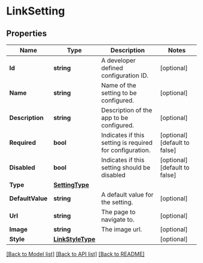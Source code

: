 # LinkSetting

## Properties

Name | Type | Description | Notes
------------ | ------------- | ------------- | -------------
**Id** | **string** | A developer defined configuration ID. | [optional] 
**Name** | **string** | Name of the setting to be configured. | [optional] 
**Description** | **string** | Description of the app to be configured. | [optional] 
**Required** | **bool** | Indicates if this setting is required for configuration. | [optional] [default to false]
**Disabled** | **bool** | Indicates if this setting should be disabled | [optional] [default to false]
**Type** | [**SettingType**](SettingType.md) |  | 
**DefaultValue** | **string** | A default value for the setting. | [optional] 
**Url** | **string** | The page to navigate to. | [optional] 
**Image** | **string** | The image url. | [optional] 
**Style** | [**LinkStyleType**](LinkStyleType.md) |  | [optional] 

[[Back to Model list]](../README.md#documentation-for-models) [[Back to API list]](../README.md#documentation-for-api-endpoints) [[Back to README]](../README.md)


